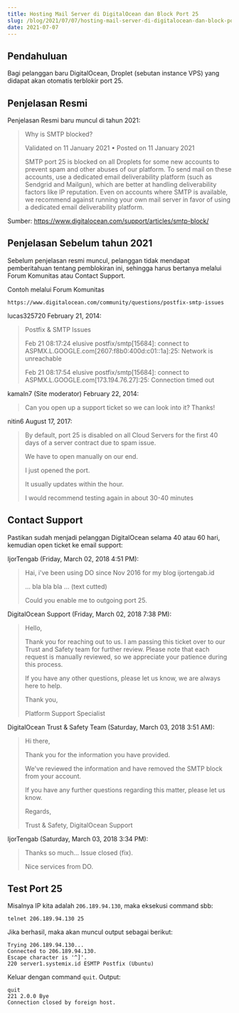 ```yaml
---
title: Hosting Mail Server di DigitalOcean dan Block Port 25
slug: /blog/2021/07/07/hosting-mail-server-di-digitalocean-dan-block-port-25/
date: 2021-07-07
---
```


## Pendahuluan

Bagi pelanggan baru DigitalOcean, Droplet (sebutan instance VPS) yang didapat akan otomatis terblokir port 25.

## Penjelasan Resmi

Penjelasan Resmi baru muncul di tahun 2021:

> Why is SMTP blocked?
>
> Validated on 11 January 2021 • Posted on 11 January 2021
>
> SMTP port 25 is blocked on all Droplets for some new accounts to prevent spam and other abuses of our platform. To send mail on these accounts, use a dedicated email deliverability platform (such as Sendgrid and Mailgun), which are better at handling deliverability factors like IP reputation.
> Even on accounts where SMTP is available, we recommend against running your own mail server in favor of using a dedicated email deliverability platform.
>

Sumber: https://www.digitalocean.com/support/articles/smtp-block/

## Penjelasan Sebelum tahun 2021

Sebelum penjelasan resmi muncul, pelanggan tidak mendapat pemberitahuan tentang pemblokiran ini, sehingga harus bertanya melalui Forum Komunitas atau Contact Support.

Contoh melalui Forum Komunitas

`https://www.digitalocean.com/community/questions/postfix-smtp-issues`

lucas325720 February 21, 2014:

> Postfix & SMTP Issues
>
> Feb 21 08:17:24 elusive postfix/smtp[15684]: connect to ASPMX.L.GOOGLE.com[2607:f8b0:400d:c01::1a]:25: Network is unreachable
>
> Feb 21 08:17:54 elusive postfix/smtp[15684]: connect to ASPMX.L.GOOGLE.com[173.194.76.27]:25: Connection timed out

kamaln7 (Site moderator) February 22, 2014:

> Can you open up a support ticket so we can look into it? Thanks!

nitin6 August 17, 2017:

> By default, port 25 is disabled on all Cloud Servers for the first 40 days of a server contract due to spam issue.
>
> We have to open manually on our end.
>
> I just opened the port.
>
> It usually updates within the hour.
>
> I would recommend testing again in about 30-40 minutes

## Contact Support

Pastikan sudah menjadi pelanggan DigitalOcean selama 40 atau 60 hari, kemudian open ticket ke email support:

IjorTengab (Friday, March 02, 2018 4:51 PM):

> Hai, i've been using DO since Nov 2016 for my blog ijortengab.id
>
> ... bla bla bla ... (text cutted)
>
> Could you enable me to outgoing port 25.

DigitalOcean Support (Friday, March 02, 2018 7:38 PM):

> Hello,
>
> Thank you for reaching out to us. I am passing this ticket over to our Trust and Safety team for further review. Please note that each request is manually reviewed, so we appreciate your patience during this process.
>
> If you have any other questions, please let us know, we are always here to help.
>
> Thank you,
>
> Platform Support Specialist

DigitalOcean Trust & Safety Team (Saturday, March 03, 2018 3:51 AM):

> Hi there,
>
> Thank you for the information you have provided.
>
> We've reviewed the information and have removed the SMTP block from your account.
>
> If you have any further questions regarding this matter, please let us know.
>
> Regards,
>
> Trust & Safety,
> DigitalOcean Support

IjorTengab (Saturday, March 03, 2018 3:34 PM):

> Thanks so much... Issue closed (fix).
>
> Nice services from DO.

## Test Port 25

Misalnya IP kita adalah `206.189.94.130`, maka eksekusi command sbb:

```
telnet 206.189.94.130 25
```

Jika berhasil, maka akan muncul output sebagai berikut:

```
Trying 206.189.94.130...
Connected to 206.189.94.130.
Escape character is '^]'.
220 server1.systemix.id ESMTP Postfix (Ubuntu)
```

Keluar dengan command `quit`. Output:

```
quit
221 2.0.0 Bye
Connection closed by foreign host.
```